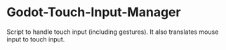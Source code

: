 # Godot-Touch-Input-Manager
 Script to handle touch input (including gestures). It also translates mouse input to touch input.
